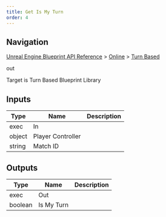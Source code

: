 ```yaml
---
title: Get Is My Turn
order: 4
---
```

## Navigation

[Unreal Engine Blueprint API Reference](https://dev.epicgames.com/documentation/en-us/unreal-engine/BlueprintAPI) > [Online](https://dev.epicgames.com/documentation/en-us/unreal-engine/BlueprintAPI/Online) > [Turn Based](https://dev.epicgames.com/documentation/en-us/unreal-engine/BlueprintAPI/Online/TurnBased)

out

Target is Turn Based Blueprint Library

## Inputs

| Type | Name | Description |
| --- | --- | --- |
| exec | In |  |
| object | Player Controller |  |
| string | Match ID |  |

## Outputs

| Type | Name | Description |
| --- | --- | --- |
| exec | Out |  |
| boolean | Is My Turn |  |
